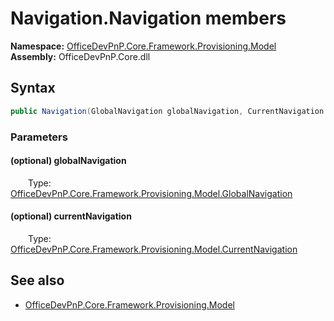 # Navigation.Navigation members 
**Namespace:** [OfficeDevPnP.Core.Framework.Provisioning.Model](OfficeDevPnP.Core.Framework.Provisioning.Model.md)  
**Assembly:** OfficeDevPnP.Core.dll  
## Syntax
```C#
public Navigation(GlobalNavigation globalNavigation, CurrentNavigation currentNavigation)
```
### Parameters
#### (optional) globalNavigation
&emsp;&emsp;Type: [OfficeDevPnP.Core.Framework.Provisioning.Model.GlobalNavigation](OfficeDevPnP.Core.Framework.Provisioning.Model.GlobalNavigation.md) 
#### 
#### (optional) currentNavigation
&emsp;&emsp;Type: [OfficeDevPnP.Core.Framework.Provisioning.Model.CurrentNavigation](OfficeDevPnP.Core.Framework.Provisioning.Model.CurrentNavigation.md) 
#### 
## See also
- [OfficeDevPnP.Core.Framework.Provisioning.Model](OfficeDevPnP.Core.Framework.Provisioning.Model.md)
